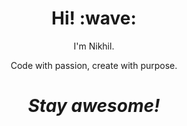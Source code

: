 
<h1 align='center'> Hi! :wave:</h1>
<p align='center'>
I'm Nikhil.
</p>
<p align='center'>Code with passion, create with purpose.</p>

<h1 align='center'><i>Stay awesome!</i></h1>
